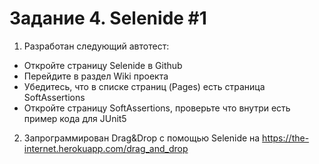 # Задание 4. Selenide #1
1. Разработан следующий автотест:
 - Откройте страницу Selenide в Github
 - Перейдите в раздел Wiki проекта
 - Убедитесь, что в списке страниц (Pages) есть страница SoftAssertions
 - Откройте страницу SoftAssertions, проверьте что внутри есть пример кода для JUnit5

2. Запрограммирован Drag&Drop с помощью Selenide на https://the-internet.herokuapp.com/drag_and_drop
